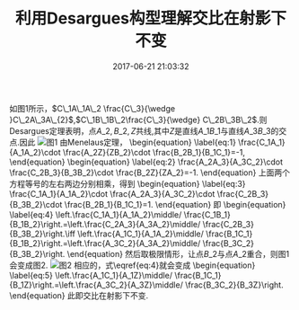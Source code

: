 ﻿---
title: 利用Desargues构型理解交比在射影下不变
date: 2017-06-21 21:03:32
categories:
- 数学
- 射影几何
tags:
- Desargues定理
- Menelaus定理
- 交比

---
如图1所示，$C\_1A\_1A\_2 \frac{C\_3}{\wedge }C\_2A\_3A\_{2}$,$C\_1B\_1B\_2\frac{C\_3}{\wedge} C\_2B\_3B\_2$.则Desargues定理表明，点$A\_2,B\_2,Z$共线,其中$Z$是直线$A\_1B\_1$与直线$A\_3B\_3$的交点.因此
![图1](/img/一个问题的若干解法及其推广-2.png)
由Menelaus定理，
  \begin{equation}
    \label{eq:1}
    \frac{C\_1A\_1}{A\_1A\_2}\cdot \frac{A\_2Z}{ZB\_2}\cdot \frac{B\_2B\_1}{B\_1C\_1}=-1,
  \end{equation}
  \begin{equation}
    \label{eq:2}
    \frac{A\_2A\_3}{A\_3C\_2}\cdot \frac{C\_2B\_3}{B\_3B\_2}\cdot \frac{B\_2Z}{ZA\_2}=-1.
  \end{equation}
上面两个方程等号的左右两边分别相乘，得到
\begin{equation}
  \label{eq:3}
  \frac{C\_1A\_1}{A\_1A\_2}\cdot \frac{A\_2A\_3}{A\_3C\_2}\cdot
  \frac{C\_2B\_3}{B\_3B\_2}\cdot \frac{B\_2B\_1}{B\_1C\_1}=1.
\end{equation}
即
\begin{equation}
  \label{eq:4}
\left.\frac{C\_1A\_1}{A\_1A\_2}\middle/
\frac{C\_1B\_1}{B\_1B\_2}\right.=\left.\frac{C\_2A\_3}{A\_3A\_2}\middle/
\frac{C\_2B\_3}{B\_3B\_2}\right.\iff \left.\frac{A\_1C\_1}{A\_1A\_2}\middle/
\frac{B\_1C\_1}{B\_1B\_2}\right.=\left.\frac{A\_3C\_2}{A\_3A\_2}\middle/ \frac{B\_3C\_2}{B\_3B\_2}\right.
\end{equation}
然后取极限情形，让点$B\_2$与点$A\_2$重合，则图1会变成图2.
![图2](/img/利用Desargues构型理解交比在射影下不变-2.png)
相应的，式\eqref{eq:4}就会变成
\begin{equation}
  \label{eq:5}
\left.\frac{A\_1C\_1}{A\_1Z}\middle/
  \frac{B\_1C\_1}{B\_1Z}\right.=\left.\frac{A\_3C\_2}{A\_3Z}\middle/ \frac{B\_3C\_2}{B\_3Z}\right.
\end{equation}
此即交比在射影下不变.
